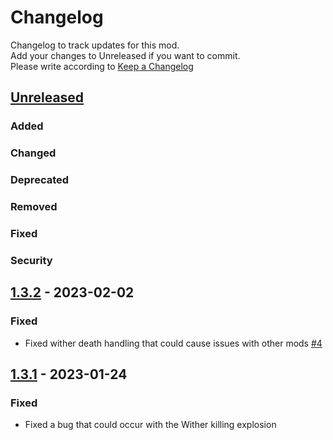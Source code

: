 # Changelog
Changelog to track updates for this mod.  
    Add your changes to Unreleased if you want to commit.  
    Please write according to [Keep a Changelog](https://keepachangelog.com/en/1.0.0/)

## [Unreleased]

### Added

### Changed

### Deprecated

### Removed

### Fixed

### Security

## [1.3.2] - 2023-02-02

### Fixed
- Fixed wither death handling that could cause issues with other
  mods [#4](https://github.com/MORIMORI0317/BEStyleWither/issues/4)

## [1.3.1] - 2023-01-24

### Fixed
- Fixed a bug that could occur with the Wither killing explosion

[Unreleased]: https://github.com/MORIMORI0317/BEStyleWither/compare/v1.3.2...HEAD
[1.3.2]: https://github.com/MORIMORI0317/BEStyleWither/compare/v1.3.1...v1.3.2
[1.3.1]: https://github.com/MORIMORI0317/BEStyleWither/commits/v1.3.1
